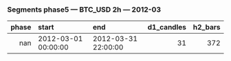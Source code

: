### Segments phase5 — BTC_USD 2h — 2012-03

|   phase | start               | end                 |   d1_candles |   h2_bars |
|--------:|:--------------------|:--------------------|-------------:|----------:|
|     nan | 2012-03-01 00:00:00 | 2012-03-31 22:00:00 |           31 |       372 |